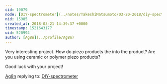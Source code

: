 ```yaml
---
cid: 19079
node: [DIY-spectrometer](../notes/TakeshiMatsumoto/03-20-2018/diy-spectrometer)
nid: 15985
created_at: 2018-03-21 14:39:37 +0000
timestamp: 1521643177
uid: 520994
author: [Ag8n](../profile/Ag8n)
---
```


Very interesting project.  How do piezo products the into the product?  Are you using ceramic or polymer piezo products? 

Good luck with your project!

[Ag8n](../profile/Ag8n) replying to: [DIY-spectrometer](../notes/TakeshiMatsumoto/03-20-2018/diy-spectrometer)

